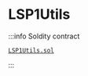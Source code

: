 # LSP1Utils

:::info Soldity contract

[`LSP1Utils.sol`](https://github.com/lukso-network/lsp-smart-contracts/blob/develop/contracts/LSP1UniversalReceiver/LSP1Utils.sol)

:::
